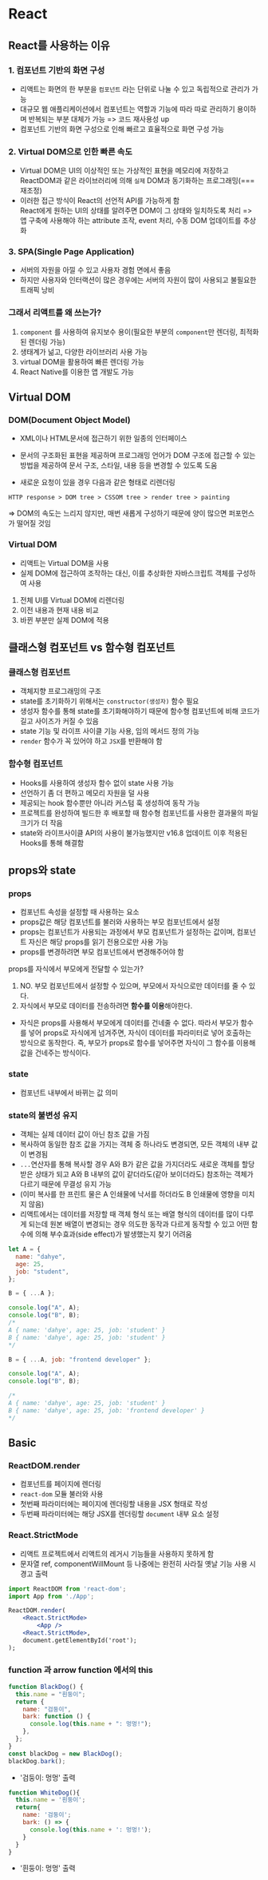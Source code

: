 # React

## React를 사용하는 이유

### 1. 컴포넌트 기반의 화면 구성

- 리액트는 화면의 한 부분을 `컴포넌트` 라는 단위로 나눌 수 있고 독립적으로 관리가 가능
- 대규모 웹 애플리케이션에서 컴포넌트는 역할과 기능에 따라 따로 관리하기 용이하며 반복되는 부분 대체가 가능 => 코드 재사용성 up
- 컴포넌트 기반의 화면 구성으로 인해 빠르고 효율적으로 화면 구성 가능

### 2. Virtual DOM으로 인한 빠른 속도

- Virtual DOM은 UI의 이상적인 또는 가상적인 표현을 메모리에 저장하고 ReactDOM과 같은 라이브러리에 의해 `실제` DOM과 동기화하는 프로그래밍(===재조정)
- 이러한 접근 방식이 React의 선언적 API를 가능하게 함<br>
  React에게 원하는 UI의 상태를 알려주면 DOM이 그 상태와 일치하도록 처리 => 앱 구축에 사용해야 하는 attribute 조작, event 처리, 수동 DOM 업데이트를 추상화

### 3. SPA(Single Page Application)

- 서버의 자원을 아낄 수 있고 사용자 경험 면에서 좋음
- 하지만 사용자와 인터랙션이 많은 경우에는 서버의 자원이 많이 사용되고 불필요한 트래픽 낭비

### 그래서 리액트를 왜 쓰는가?

1. `component` 를 사용하여 유지보수 용이(필요한 부분의 `component`만 렌더링, 최적화된 렌더링 가능)
2. 생태계가 넒고, 다양한 라이브러리 사용 가능
3. virtual DOM을 활용하여 빠른 렌더링 가능
4. React Native를 이용한 앱 개발도 가능

## Virtual DOM

### DOM(Document Object Model)

- XML이나 HTML문서에 접근하기 위한 일종의 인터페이스
- 문서의 구조화된 표현을 제공하며 프로그래밍 언어가 DOM 구조에 접근할 수 있는 방법을 제공하여 문서 구조, 스타일, 내용 등을 변경할 수 있도록 도움

- 새로운 요청이 있을 경우 다음과 같은 형태로 리렌더링

```
HTTP response > DOM tree > CSSOM tree > render tree > painting
```

=> DOM의 속도는 느리지 않지만, 매번 새롭게 구성하기 때문에 양이 많으면 퍼포먼스가 떨어질 것임

### Virtual DOM

- 리액트는 Virtual DOM을 사용
- 실제 DOM에 접근하여 조작하는 대신, 이를 추상화한 자바스크립트 객체를 구성하여 사용

1. 전체 UI를 Virtual DOM에 리렌더링
2. 이전 내용과 현재 내용 비교
3. 바뀐 부분만 실제 DOM에 적용

## 클래스형 컴포넌트 vs 함수형 컴포넌트

### 클래스형 컴포넌트

- 객체지향 프로그래밍의 구조
- state를 초기화하기 위해서는 `constructor(생성자)` 함수 필요
- 생성자 함수를 통해 state를 초기화해야하기 때문에 함수형 컴포넌트에 비해 코드가 길고 사이즈가 커질 수 있음
- state 기능 및 라이프 사이클 기능 사용, 임의 메서드 정의 가능
- `render` 함수가 꼭 있어야 하고 `JSX`를 반환해야 함

### 함수형 컴포넌트

- Hooks를 사용하여 생성자 함수 없이 state 사용 가능
- 선언하기 좀 더 편하고 메모리 자원을 덜 사용
- 제공되는 hook 함수뿐만 아니라 커스텀 훅 생성하여 동작 가능
- 프로젝트를 완성하여 빌드한 후 배포할 때 함수형 컴포넌트를 사용한 결과물의 파일 크기가 더 작음
- state와 라이프사이클 API의 사용이 불가능했지만 v16.8 업데이트 이후 적용된 Hooks를 통해 해결함

## props와 state

### props

- 컴포넌트 속성을 설정할 때 사용하는 요소
- props값은 해당 컴포넌트를 불러와 사용하는 부모 컴포넌트에서 설정
- props는 컴포넌트가 사용되는 과정에서 부모 컴포넌트가 설정하는 값이며, 컴포넌트 자신은 해당 props를 읽기 전용으로만 사용 가능
- props를 변경하려면 부모 컴포넌트에서 변경해주어야 함

props를 자식에서 부모에게 전달할 수 있는가?

1. NO. 부모 컴포넌트에서 설정할 수 있으며, 부모에서 자식으로만 데이터를 줄 수 있다.
2. 자식에서 부모로 데이터를 전송하려면 **함수를 이용**해야한다.

- 자식은 props를 사용해서 부모에게 데이터를 건네줄 수 없다.
  따라서 부모가 함수를 넣어 props로 자식에게 넘겨주면, 자식이 데이터를 파라미터로 넣어 호출하는 방식으로 동작한다. 즉, 부모가 props로 함수를 넣어주면 자식이 그 함수를 이용해 값을 건네주는 방식이다.

### state

- 컴포넌트 내부에서 바뀌는 값 의미

### state의 불변성 유지

- 객체는 실제 데이터 값이 아닌 참조 값을 가짐
- 복사하여 동일한 참조 값을 가지는 객체 중 하나라도 변경되면, 모든 객체의 내부 값이 변경됨
- `...`연산자를 통해 복사할 경우 A와 B가 같은 값을 가지더라도 새로운 객체를 할당 받은 상태가 되고 A와 B 내부의 값이 같더라도(같아 보이더라도) 참조하는 객체가 다르기 때문에 무결성 유지 가능
- (이미 복사를 한 프린트 물은 A 인쇄물에 낙서를 하더라도 B 인쇄물에 영향을 미치지 않음)
- 리액트에서는 데이터를 저장할 때 객체 형식 또는 배열 형식의 데이터를 많이 다루게 되는데 원본 배열이 변경되는 경우 의도한 동작과 다르게 동작할 수 있고 어떤 함수에 의해 부수효과(side effect)가 발생했는지 찾기 어려움

```jsx
let A = {
  name: "dahye",
  age: 25,
  job: "student",
};

B = { ...A };

console.log("A", A);
console.log("B", B);
/*
A { name: 'dahye', age: 25, job: 'student' }
B { name: 'dahye', age: 25, job: 'student' }
*/

B = { ...A, job: "frontend developer" };

console.log("A", A);
console.log("B", B);

/*
A { name: 'dahye', age: 25, job: 'student' }
B { name: 'dahye', age: 25, job: 'frontend developer' }
*/
```

## Basic

### ReactDOM.render

- 컴포넌트를 페이지에 렌더링
- `react-dom` 모듈 불러와 사용
- 첫번째 파라미터에는 페이지에 렌더링할 내용을 JSX 형태로 작성
- 두번째 파라미터에는 해당 JSX를 렌더링할 `document` 내부 요소 설정

### React.StrictMode

- 리액트 프로젝트에서 리액트의 레거시 기능들을 사용하지 못하게 함
- 문자열 ref, componentWillMount 등 나중에는 완전히 사라질 옛날 기능 사용 시 경고 출력

```jsx
import ReactDOM from 'react-dom';
import App from './App';

ReactDOM.render(
	<React.StrictMode>
		<App />
	<React.StrictMode>,
	document.getElementById('root');
);
```

### function 과 arrow function 에서의 this

```jsx
function BlackDog() {
  this.name = "흰둥이";
  return {
    name: "검둥이",
    bark: function () {
      console.log(this.name + ": 멍멍!");
    },
  };
}
const blackDog = new BlackDog();
blackDog.bark();
```

- '검둥이: 멍멍' 출력

```jsx
function WhiteDog(){
  this.name = '흰둥이';
  return{
    name: '검둥이';
    bark: () => {
      console.log(this.name + ': 멍멍!');
    }
  }
}
```

- '흰둥이: 멍멍' 출력
